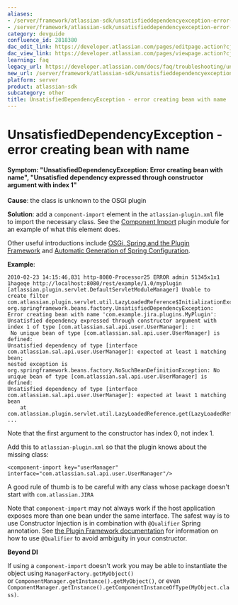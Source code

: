 ```yaml
---
aliases:
- /server/framework/atlassian-sdk/unsatisfieddependencyexception-error-creating-bean-with-name-2818380.html
- /server/framework/atlassian-sdk/unsatisfieddependencyexception-error-creating-bean-with-name-2818380.md
category: devguide
confluence_id: 2818380
dac_edit_link: https://developer.atlassian.com/pages/editpage.action?cjm=wozere&pageId=2818380
dac_view_link: https://developer.atlassian.com/pages/viewpage.action?cjm=wozere&pageId=2818380
learning: faq
legacy_url: https://developer.atlassian.com/docs/faq/troubleshooting/unsatisfieddependencyexception-error-creating-bean-with-name
new_url: /server/framework/atlassian-sdk/unsatisfieddependencyexception-error-creating-bean-with-name
platform: server
product: atlassian-sdk
subcategory: other
title: UnsatisfiedDependencyException - error creating bean with name
---
```

# UnsatisfiedDependencyException - error creating bean with name

#### Symptom: "UnsatisfiedDependencyException: Error creating bean with name", "Unsatisfied dependency expressed through constructor argument with index 1"

**Cause**: the class is unknown to the OSGI plugin

**Solution**: add a `component-import` element in the `atlassian-plugin.xml` file to import the necessary class. See the <a href="http://confluence.atlassian.com/display/PLUGINFRAMEWORK/Component+Import+Plugin+Module" class="external-link">Component Import</a> plugin module for an example of what this element does.

Other useful introductions include [OSGi, Spring and the Plugin Framework](/server/framework/atlassian-sdk/852146.html) and [Automatic Generation of Spring Configuration](/server/framework/atlassian-sdk/automatic-generation-of-spring-configuration).

**Example**:

    2010-02-23 14:15:46,831 http-8080-Processor25 ERROR admin 51345x1x1 1hageqe http://localhost:8080/rest/example/1.0/myplugin 
    [atlassian.plugin.servlet.DefaultServletModuleManager] Unable to create filter
    com.atlassian.plugin.servlet.util.LazyLoadedReference$InitializationException: 
    org.springframework.beans.factory.UnsatisfiedDependencyException: Error creating bean with name 'com.example.jira.plugins.MyPlugin': 
    Unsatisfied dependency expressed through constructor argument with index 1 of type [com.atlassian.sal.api.user.UserManager]: :
     No unique bean of type [com.atlassian.sal.api.user.UserManager] is defined: 
    Unsatisfied dependency of type [interface com.atlassian.sal.api.user.UserManager]: expected at least 1 matching bean; 
    nested exception is org.springframework.beans.factory.NoSuchBeanDefinitionException: No unique bean of type [com.atlassian.sal.api.user.UserManager] is defined: 
    Unsatisfied dependency of type [interface com.atlassian.sal.api.user.UserManager]: expected at least 1 matching bean
        at com.atlassian.plugin.servlet.util.LazyLoadedReference.get(LazyLoadedReference.java:94)
    ...

Note that the first argument to the constructor has index 0, not index 1.

Add this to `atlassian-plugin.xml` so that the plugin knows about the missing class:

    <component-import key="userManager" interface="com.atlassian.sal.api.user.UserManager"/>

A good rule of thumb is to be careful with any class whose package doesn't start with `com.atlassian.JIRA`

Note that `component-import` may not always work if the host application exposes more than one bean under the same interface. The safest way is to use Constructor Injection is in combination with `@Qualifier` Spring annotation. See [the Plugin Framework documentation](https://developer.atlassian.com/display/DOCS/Converting+from+Version+1+to+Version+2+%28OSGi%29+Plugins#ConvertingfromVersion1toVersion2%28OSGi%29Plugins-3.1SpecifyqualifiersonambiguousSpringdependencies) for information on how to use `@Qualifier` to avoid ambiguity in your constructor.

**Beyond DI**

If using a `component-import` doesn't work you may be able to instantiate the object using `ManagerFactory.getMyObject()`  
or `ComponentManager.getInstance().getMyObject()`, or even `ComponentManager.getInstance().getComponentInstanceOfType(MyObject.class)`.




































































































































































































































































































































































